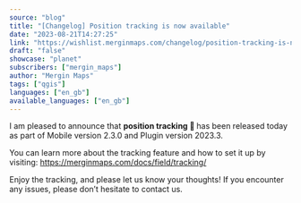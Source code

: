 ```yaml
---
source: "blog"
title: "[Changelog] Position tracking is now available"
date: "2023-08-21T14:27:25"
link: "https://wishlist.merginmaps.com/changelog/position-tracking-is-now-available?utm_source=qgis"
draft: "false"
showcase: "planet"
subscribers: ["mergin_maps"]
author: "Mergin Maps"
tags: ["qgis"]
languages: ["en_gb"]
available_languages: ["en_gb"]
---
```


<p>I am pleased to announce that <strong>position tracking 📡 </strong>has been released today as part of Mobile version 2.3.0 and Plugin version 2023.3.</p><p>You can learn more about the tracking feature and how to set it up by visiting: <a href="https://merginmaps.com/docs/field/tracking/" rel="noopener noreferrer nofollow" target="_blank">https://merginmaps.com/docs/field/tracking/</a></p><p>Enjoy the tracking, and please let us know your thoughts! If you encounter any issues, please don’t hesitate to contact us.</p>
